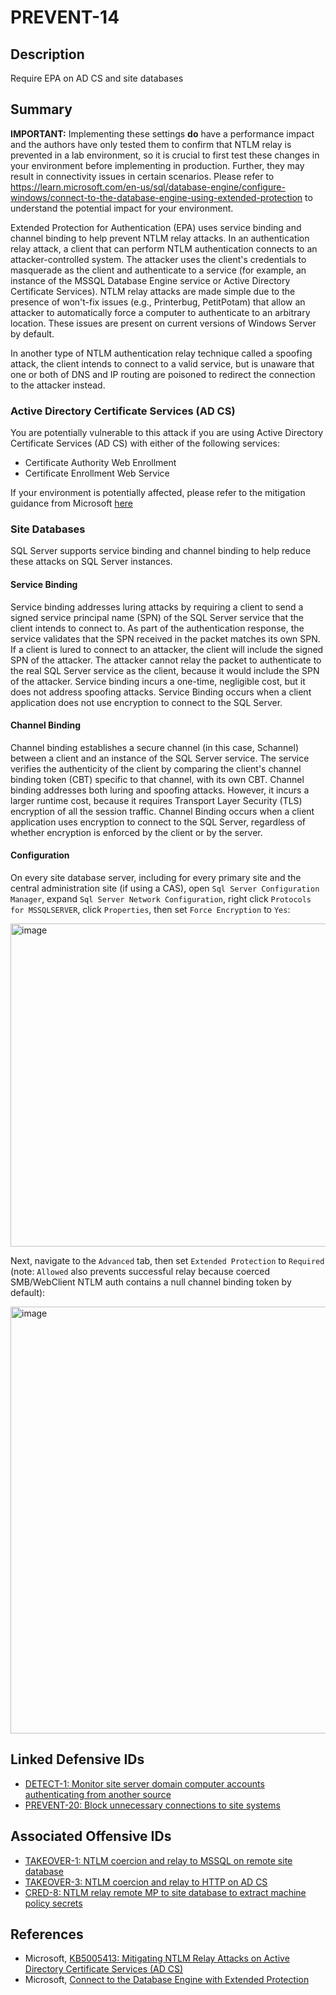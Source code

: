 # PREVENT-14

## Description
Require EPA on AD CS and site databases

## Summary
**IMPORTANT:** Implementing these settings **do** have a performance impact and the authors have only tested them to confirm that NTLM relay is prevented in a lab environment, so it is crucial to first test these changes in your environment before implementing in production. Further, they may result in connectivity issues in certain scenarios. Please refer to https://learn.microsoft.com/en-us/sql/database-engine/configure-windows/connect-to-the-database-engine-using-extended-protection to understand the potential impact for your environment.

Extended Protection for Authentication (EPA) uses service binding and channel binding to help prevent NTLM relay attacks. In an authentication relay attack, a client that can perform NTLM authentication connects to an attacker-controlled system. The attacker uses the client's credentials to masquerade as the client and authenticate to a service (for example, an instance of the MSSQL Database Engine service or Active Directory Certificate Services). NTLM relay attacks are made simple due to the presence of won't-fix issues (e.g., Printerbug, PetitPotam) that allow an attacker to automatically force a computer to authenticate to an arbitrary location. These issues are present on current versions of Windows Server by default.

In another type of NTLM authentication relay technique called a spoofing attack, the client intends to connect to a valid service, but is unaware that one or both of DNS and IP routing are poisoned to redirect the connection to the attacker instead.

### Active Directory Certificate Services (AD CS)
You are potentially vulnerable to this attack if you are using Active Directory Certificate Services (AD CS) with either of the following services: 
- Certificate Authority Web Enrollment
- Certificate Enrollment Web Service

If your environment is potentially affected, please refer to the mitigation guidance from Microsoft [here](https://support.microsoft.com/en-us/topic/kb5005413-mitigating-ntlm-relay-attacks-on-active-directory-certificate-services-ad-cs-3612b773-4043-4aa9-b23d-b87910cd3429)

### Site Databases
SQL Server supports service binding and channel binding to help reduce these attacks on SQL Server instances. 

#### Service Binding
Service binding addresses luring attacks by requiring a client to send a signed service principal name (SPN) of the SQL Server service that the client intends to connect to. As part of the authentication response, the service validates that the SPN received in the packet matches its own SPN. If a client is lured to connect to an attacker, the client will include the signed SPN of the attacker. The attacker cannot relay the packet to authenticate to the real SQL Server service as the client, because it would include the SPN of the attacker. Service binding incurs a one-time, negligible cost, but it does not address spoofing attacks. Service Binding occurs when a client application does not use encryption to connect to the SQL Server.

#### Channel Binding
Channel binding establishes a secure channel (in this case, Schannel) between a client and an instance of the SQL Server service. The service verifies the authenticity of the client by comparing the client's channel binding token (CBT) specific to that channel, with its own CBT. Channel binding addresses both luring and spoofing attacks. However, it incurs a larger runtime cost, because it requires Transport Layer Security (TLS) encryption of all the session traffic. Channel Binding occurs when a client application uses encryption to connect to the SQL Server, regardless of whether encryption is enforced by the client or by the server.

#### Configuration
On every site database server, including for every primary site and the central administration site (if using a CAS), open `Sql Server Configuration Manager`, expand `Sql Server Network Configuration`, right click `Protocols for MSSQLSERVER`, click `Properties`, then set `Force Encryption` to `Yes`:

<img width="517" alt="image" src="https://github.com/user-attachments/assets/9b2ce3bb-2974-49ef-b8a4-61c9831ab7d7">

Next, navigate to the `Advanced` tab, then set `Extended Protection` to `Required` (note: `Allowed` also prevents successful relay because coerced SMB/WebClient NTLM auth contains a null channel binding token by default): 

<img width="683" alt="image" src="https://github.com/subat0mik/Misconfiguration-Manager/assets/30671833/85cbbb4d-53c8-4a7c-bc59-a93834e13145">

## Linked Defensive IDs
- [DETECT-1: Monitor site server domain computer accounts authenticating from another source](../../../defense-techniques/DETECT/DETECT-1/detect-1_description.md)
- [PREVENT-20: Block unnecessary connections to site systems](../../../defense-techniques/PREVENT/PREVENT-20/prevent-20_description.md)

## Associated Offensive IDs
- [TAKEOVER-1: NTLM coercion and relay to MSSQL on remote site database](../../../attack-techniques/TAKEOVER/TAKEOVER-1/takeover-1_description.md)
- [TAKEOVER-3: NTLM coercion and relay to HTTP on AD CS](../../../attack-techniques/TAKEOVER/TAKEOVER-3/takeover-3_description.md)
- [CRED-8: NTLM relay remote MP to site database to extract machine policy secrets](../../../attack-techniques/CRED/CRED-8/cred-8_description.md)

## References
- Microsoft, [KB5005413: Mitigating NTLM Relay Attacks on Active Directory Certificate Services (AD CS)](https://support.microsoft.com/en-us/topic/kb5005413-mitigating-ntlm-relay-attacks-on-active-directory-certificate-services-ad-cs-3612b773-4043-4aa9-b23d-b87910cd3429)
- Microsoft, [Connect to the Database Engine with Extended Protection](https://learn.microsoft.com/en-us/sql/database-engine/configure-windows/connect-to-the-database-engine-using-extended-protection)
